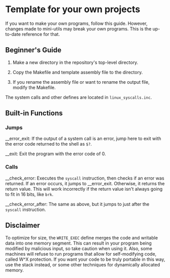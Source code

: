 # Template for your own projects

If you want to make your own programs, follow this guide.
However, changes made to mini-utils may break your own programs.
This is the up-to-date reference for that.

## Beginner's Guide

1. Make a new directory in the repository's top-level directory.

2. Copy the Makefile and template assembly file to the directory.

3. If you rename the assembly file or want to rename the output file, modify the Makefile.

The system calls and other defines are located in `linux_syscalls.inc`.

## Built-in Functions

### Jumps

\_\_error\_exit: If the output of a system call is an error, jump here to exit with the error code returned to the shell as `$?`.

\_\_exit: Exit the program with the error code of 0.

### Calls

\_\_check\_error: Executes the `syscall` instruction, then checks if an error was returned.
If an error occurs, it jumps to \_\_error\_exit. Otherwise, it returns the return value.
This will work incorrectly if the return value isn't always going to fit in 16 bits, like `brk`.

\_\_check\_error\_after: The same as above, but it jumps to just after the `syscall` instruction.

## Disclaimer

To optimize for size, the `WRITE_EXEC` define merges the code and writable data into one memory segment.
This can result in your program being modified by malicious input, so take caution when using it.
Also, some machines will refuse to run programs that allow for self-modifying code, called W^X protection.
If you want your code to be truly portable in this way, use the stack instead, or some other techniques for dynamically allocated memory.

